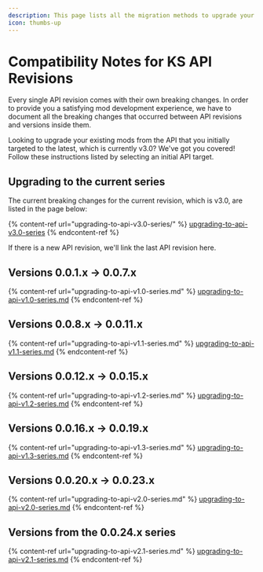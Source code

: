 ```yaml
---
description: This page lists all the migration methods to upgrade your mods
icon: thumbs-up
---
```


# Compatibility Notes for KS API Revisions

Every single API revision comes with their own breaking changes. In order to provide you a satisfying mod development experience, we have to document all the breaking changes that occurred between API revisions and versions inside them.

Looking to upgrade your existing mods from the API that you initially targeted to the latest, which is currently v3.0? We've got you covered! Follow these instructions listed by selecting an initial API target.

## Upgrading to the current series

The current breaking changes for the current revision, which is v3.0, are listed in the page below:

{% content-ref url="upgrading-to-api-v3.0-series/" %}
[upgrading-to-api-v3.0-series](upgrading-to-api-v3.0-series/)
{% endcontent-ref %}

If there is a new API revision, we'll link the last API revision here.

## Versions 0.0.1.x -> 0.0.7.x

{% content-ref url="upgrading-to-api-v1.0-series.md" %}
[upgrading-to-api-v1.0-series.md](upgrading-to-api-v1.0-series.md)
{% endcontent-ref %}

## Versions 0.0.8.x -> 0.0.11.x

{% content-ref url="upgrading-to-api-v1.1-series.md" %}
[upgrading-to-api-v1.1-series.md](upgrading-to-api-v1.1-series.md)
{% endcontent-ref %}

## Versions 0.0.12.x -> 0.0.15.x

{% content-ref url="upgrading-to-api-v1.2-series.md" %}
[upgrading-to-api-v1.2-series.md](upgrading-to-api-v1.2-series.md)
{% endcontent-ref %}

## Versions 0.0.16.x -> 0.0.19.x

{% content-ref url="upgrading-to-api-v1.3-series.md" %}
[upgrading-to-api-v1.3-series.md](upgrading-to-api-v1.3-series.md)
{% endcontent-ref %}

## Versions 0.0.20.x -> 0.0.23.x

{% content-ref url="upgrading-to-api-v2.0-series.md" %}
[upgrading-to-api-v2.0-series.md](upgrading-to-api-v2.0-series.md)
{% endcontent-ref %}

## Versions from the 0.0.24.x series

{% content-ref url="upgrading-to-api-v2.1-series.md" %}
[upgrading-to-api-v2.1-series.md](upgrading-to-api-v2.1-series.md)
{% endcontent-ref %}
